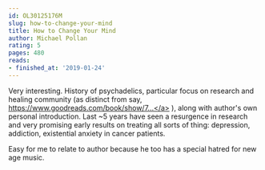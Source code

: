 ```yaml
---
id: OL30125176M
slug: how-to-change-your-mind
title: How to Change Your Mind
author: Michael Pollan
rating: 5
pages: 480
reads:
- finished_at: '2019-01-24'
---
```

Very interesting. History of psychadelics, particular focus on research and healing community (as distinct from say, <a target="_blank" rel="noopener nofollow" href="https://www.goodreads.com/book/show/7442.The_Electric_Kool_Aid_Acid_Test">https://www.goodreads.com/book/show/7...</a> ), along with author's own personal introduction. Last ~5 years have seen a resurgence in research and very promising early results on treating all sorts of thing: depression, addiction, existential anxiety in cancer patients.

Easy for me to relate to author because he too has a special hatred for new age music.
